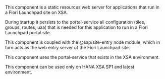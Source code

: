 This component is a static resources web server for applications that run in a Fiori Launchpad site on XSA.

During startup it persists to the portal-service all configuration (tiles, groups, routes, uaa) that is needed for this application to run in a Fiori Launchpad portal site.

This component is coupled with the @sap/site-entry node module, which in turn acts as the web entry server of the Fiori Launchpad site.

This component uses the portal-service that exists in the XSA environment.

This component can be used only on HANA XSA SP1 and latest environment.
